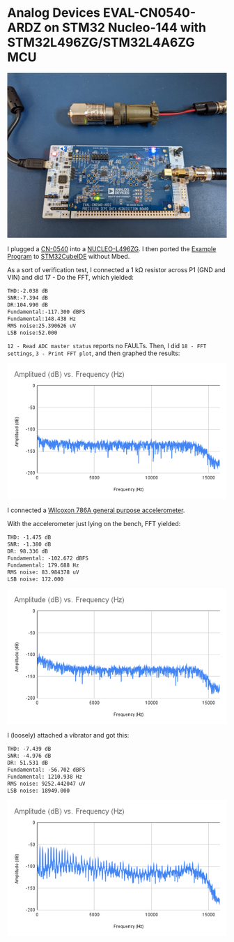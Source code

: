 # Analog Devices EVAL-CN0540-ARDZ on STM32 Nucleo-144 with STM32L496ZG/STM32L4A6ZG MCU

![photo](images/PXL_20221119_191104433.jpg)

I plugged a [CN-0540](https://wiki.analog.com/resources/eval/user-guides/circuits-from-the-lab/cn0540) into a [NUCLEO-L496ZG](https://www.st.com/en/evaluation-tools/nucleo-l496zg.html). 
I then ported the [Example Program](https://os.mbed.com/teams/AnalogDevices/code/EVAL-CN0540-ARDZ/shortlog/) to [STM32CubeIDE](https://www.st.com/en/development-tools/stm32cubeide.html) without Mbed. 

As a sort of verification test, I connected a 1 kΩ resistor across P1 (GND and VIN) and did 17 - Do the FFT, which yielded:

    THD:-2.038 dB
    SNR:-7.394 dB
    DR:104.990 dB
    Fundamental:-117.300 dBFS
    Fundamental:148.438 Hz
    RMS noise:25.390626 uV
    LSB noise:52.000

`12 - Read ADC master status` reports no FAULTs. Then, I did `18 - FFT settings`, `3 - Print FFT plot`, and then graphed the results:

![1k resistor](images/1k_Amplitude_Frequency.png)

I connected a [Wilcoxon 786A general purpose accelerometer](https://buy.wilcoxon.com/786a.html).

With the accelerometer just lying on the bench, FFT yielded:

    THD: -1.475 dB
    SNR: -1.380 dB
    DR: 98.336 dB
    Fundamental: -102.672 dBFS
    Fundamental: 179.688 Hz
    RMS noise: 83.984378 uV
    LSB noise: 172.000

![786A sitting](images/786A_sit_Amplitude_Frequency.png)

I (loosely) attached a vibrator and got this:

    THD: -7.439 dB
    SNR: -4.976 dB
    DR: 51.531 dB
    Fundamental: -56.702 dBFS
    Fundamental: 1210.938 Hz
    RMS noise: 9252.442047 uV
    LSB noise: 18949.000

![786A vibrating](images/786A_vib_Amplitude_Frequency.png)
